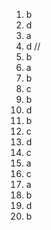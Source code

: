 1. b
2. d
3. a
4. d //
5. b
6. a
7. b
8. c
9. b
10. d
11. b
12. c
13. d
14. c
15. a
16. c
17. a
18. b
19. d
20. b